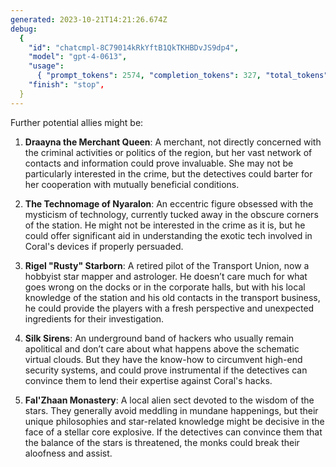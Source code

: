 ```yaml
---
generated: 2023-10-21T14:21:26.674Z
debug:
  {
    "id": "chatcmpl-8C79014kRkYftB1QkTKHBDvJS9dp4",
    "model": "gpt-4-0613",
    "usage":
      { "prompt_tokens": 2574, "completion_tokens": 327, "total_tokens": 2901 },
    "finish": "stop",
  }
---
```


Further potential allies might be:

1. **Draayna the Merchant Queen**: A merchant, not directly concerned with the criminal activities or politics of the region, but her vast network of contacts and information could prove invaluable. She may not be particularly interested in the crime, but the detectives could barter for her cooperation with mutually beneficial conditions.

2. **The Technomage of Nyaralon**: An eccentric figure obsessed with the mysticism of technology, currently tucked away in the obscure corners of the station. He might not be interested in the crime as it is, but he could offer significant aid in understanding the exotic tech involved in Coral's devices if properly persuaded.

3. **Rigel "Rusty" Starborn**: A retired pilot of the Transport Union, now a hobbyist star mapper and astrologer. He doesn’t care much for what goes wrong on the docks or in the corporate halls, but with his local knowledge of the station and his old contacts in the transport business, he could provide the players with a fresh perspective and unexpected ingredients for their investigation.

4. **Silk Sirens**: An underground band of hackers who usually remain apolitical and don’t care about what happens above the schematic virtual clouds. But they have the know-how to circumvent high-end security systems, and could prove instrumental if the detectives can convince them to lend their expertise against Coral's hacks.

5. **Fal'Zhaan Monastery**: A local alien sect devoted to the wisdom of the stars. They generally avoid meddling in mundane happenings, but their unique philosophies and star-related knowledge might be decisive in the face of a stellar core explosive. If the detectives can convince them that the balance of the stars is threatened, the monks could break their aloofness and assist.
